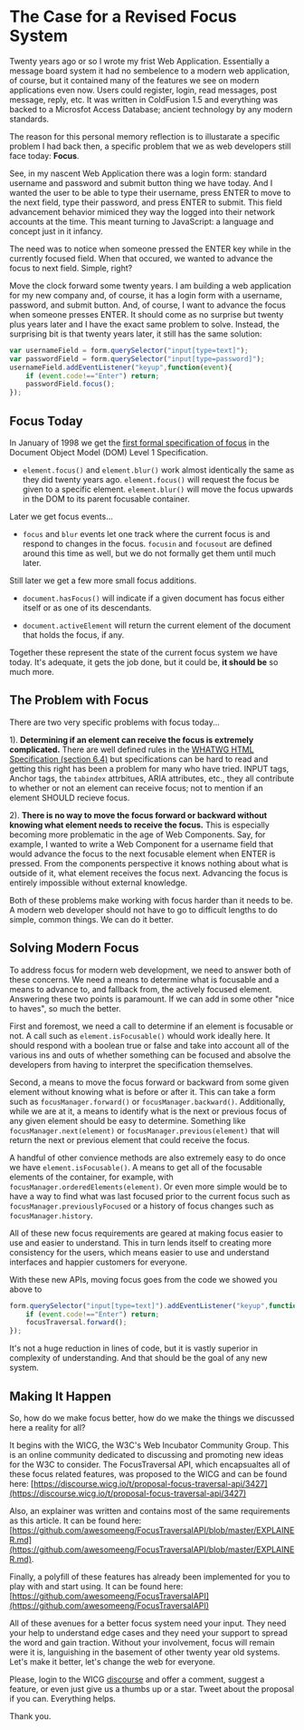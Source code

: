 # The Case for a Revised Focus System

Twenty years ago or so I wrote my frist Web Application. Essentially a message board system it had no sembelence to a modern web application, of course, but it contained many of the features we see on modern applications even now.  Users could register, login, read messages, post message, reply, etc. It was written in ColdFusion 1.5 and everything was backed to a Microsfot Access Database; ancient technology by any modern standards.

The reason for this personal memory reflection is to illustarate a specific problem I had back then, a specific problem that we as web developers still face today: **Focus**.

See, in my nascent Web Application there was a login form: standard username and password and submit button thing we have today. And I wanted the user to be able to type their username, press ENTER to move to the next field, type their password, and press ENTER to submit.  This field advancement behavior mimiced they way the logged into their network accounts at the time. This meant turning to JavaScript: a language and concept just in it infancy.

The need was to notice when someone pressed the ENTER key while in the currently focused field. When that occured, we wanted to advance the focus to next field. Simple, right?

Move the clock forward some twenty years.  I am building a web application for my new company and, of course, it has a login form with a username, password, and submit button.  And, of course, I want to advance the focus when someone presses ENTER.  It should come as no surprise but twenty plus years later and I have the exact same problem to solve. Instead, the surprising bit is that twenty years later, it still has the same solution:

```JavaScript
var usernameField = form.querySelector("input[type=text]");
var passwordField = form.querySelector("input[type=password]");
usernameField.addEventListener("keyup",function(event){
	if (event.code!=="Enter") return;
	passwordField.focus();
});
```

## Focus Today

In January of 1998 we get the [first formal specification of focus](https://www.w3.org/TR/REC-DOM-Level-1/level-one-html.html#method-focus) in the Document Object Model (DOM) Level 1 Specification.

 * `element.focus()` and `element.blur()` work almost identically the same as they did twenty years ago.  `element.focus()` will request the focus be given to a specific element.  `element.blur()` will move the focus upwards in the DOM to its parent focusable container.

Later we get focus events...

 * `focus` and  `blur` events let one track where the current focus is and respond to changes in the focus. `focusin` and `focusout` are defined around this time as well, but we do not formally get them until much later.

Still later we get a few more small focus additions.

 * `document.hasFocus()` will indicate if a given document has focus either itself or as one of its descendants.

 * `document.activeElement` will return the current element of the document that holds the focus, if any.

Together these represent the state of the current focus system we have today. It's adequate, it gets the job done, but it could be, **it should be** so much more.

## The Problem with Focus

There are two very specific problems with focus today...

1). **Determining if an element can receive the focus is extremely complicated.**  There are well defined rules in the [WHATWG HTML Specification (section 6.4)](https://html.spec.whatwg.org/multipage/interaction.html#focus) but specifications can be hard to read and getting this right has been a problem for many who have tried.  INPUT tags, Anchor tags, the `tabindex` attrbitues, ARIA attributes, etc., they all contribute to whether or not an element can receive focus; not to mention if an element SHOULD recieve focus.

2). **There is no way to move the focus forward or backward without knowing what element needs to receive the focus.** This is especially becoming more problematic in the age of Web Components. Say, for example, I wanted to write a Web Component for a username field that would advance the focus to the next focusable element when ENTER is pressed.  From the components perspective it knows nothing about what is outside of it, what element receives the focus next. Advancing the focus is entirely impossible without external knowledge.

Both of these problems make working with focus harder than it needs to be.  A modern web developer should not have to go to difficult lengths to do simple, common things. We can do it better.

## Solving Modern Focus

To address focus for modern web development, we need to answer both of these concerns.  We need a means to determine what is focusable and a means to advance to, and fallback from, the actively focused element. Answering these two points is paramount.  If we can add in some other "nice to haves", so much the better.

First and foremost, we need a call to determine if an element is focusable or not.  A call such as `element.isFocusable()` whould work ideally here.  It should respond with a boolean true or false and take into account all of the various ins and outs of whether something can be focused and absolve the developers from having to interpret the specification themselves.

Second, a means to move the focus forward or backward from some given element without knowing what is before or after it.  This can take a form such as `focusManager.forward()` or `focusManager.backward()`. Additionally, while we are at it, a means to identify what is the next or previous focus of any given element should be easy to determine.  Something like `focusManager.next(element)` or `focusManager.previous(element)` that will return the next or previous element that could receive the focus.

A handful of other convience methods are also extremely easy to do once we have `element.isFocusable()`. A means to get all of the focusable elements of the container, for example, with `focusManager.orderedElements(element)`.  Or even more simple would be to have a way to find what was last focused prior to the current focus such as `focusManager.previouslyFocused` or a history of focus changes such as `focusManager.history`.

All of these new focus requirements are geared at making focus easier to use and easier to understand.  This in turn lends itself to creating more consistency for the users, which means easier to use and understand interfaces and happier customers for everyone.

With these new APIs, moving focus goes from the code we showed you above to

```javascript
form.querySelector("input[type=text]").addEventListener("keyup",function(event){
	if (event.code!=="Enter") return;
	focusTraversal.forward();
});
```

It's not a huge reduction in lines of code, but it is vastly superior in complexity of understanding. And that should be the goal of any new system.

## Making It Happen

So, how do we make focus better, how do we make the things we discussed here a reality for all?

It begins with the WICG, the W3C's Web Incubator Community Group. This is an online community dedicated to discussing and promoting new ideas for the W3C to consider. The FocusTraversal API, which encapsualtes all of these focus related features, was proposed to the WICG and can be found here: [https://discourse.wicg.io/t/proposal-focus-traversal-api/3427](https://discourse.wicg.io/t/proposal-focus-traversal-api/3427)

Also, an explainer was written and contains most of the same requirements as this article.  It can be found here: [https://github.com/awesomeeng/FocusTraversalAPI/blob/master/EXPLAINER.md](https://github.com/awesomeeng/FocusTraversalAPI/blob/master/EXPLAINER.md).

Finally, a polyfill of these features has already been implemented for you to play with and start using.  It can be found here: [https://github.com/awesomeeng/FocusTraversalAPI](https://github.com/awesomeeng/FocusTraversalAPI)

All of these avenues for a better focus system need your input. They need your help to understand edge cases and they need your support to spread the word and gain traction.  Without your involvement, focus will remain were it is, languishing in the basement of other twenty year old systems. Let's make it better, let's change the web for everyone.

Please, login to the WICG [discourse](https://discourse.wicg.io/t/proposal-focus-traversal-api/3427) and offer a comment, suggest a feature, or even just give us a thumbs up or a star. Tweet about the proposal if you can. Everything helps.

Thank you.
